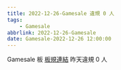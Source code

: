 ```yaml
---
title: 2022-12-26-Gamesale 違規 0 人
tags:
    - Gamesale
abbrlink: 2022-12-26-Gamesale
date: Gamesale-2022-12-26 12:00:00
---
```

Gamesale 板 [板規連結](https://www.ptt.cc/bbs/Gossiping/M.1637425085.A.07D.html)
昨天違規 0 人

